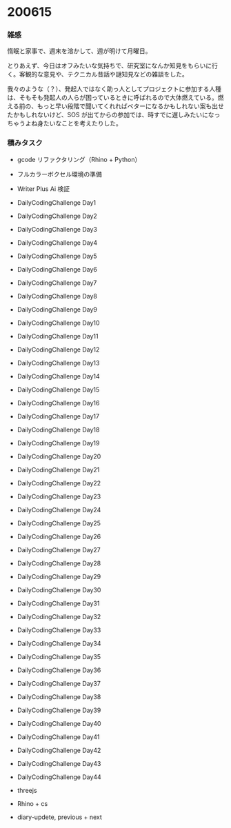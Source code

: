 # 200615  

### 雑感  

惰眠と家事で、週末を溶かして、週が明けて月曜日。  

とりあえず、今日はオフみたいな気持ちで、研究室になんか知見をもらいに行く。客観的な意見や、テクニカル昔話や謎知見などの雑談をした。  

我々のような（？）、発起人ではなく助っ人としてプロジェクトに参加する人種は、そもそも発起人の人らが困っているときに呼ばれるので大体燃えている。燃える前の、もっと早い段階で聞いてくれればベターになるかもしれない案も出せたかもしれないけど、SOS が出てからの参加では、時すでに遅しみたいになっちゃうよね身たいなことを考えたりした。  

### 積みタスク  

- gcode リファクタリング（Rhino + Python）  
- フルカラーボクセル環境の準備  
- Writer Plus Ai 検証  
- DailyCodingChallenge Day1  
- DailyCodingChallenge Day2  
- DailyCodingChallenge Day3  
- DailyCodingChallenge Day4  
- DailyCodingChallenge Day5  
- DailyCodingChallenge Day6  
- DailyCodingChallenge Day7  
- DailyCodingChallenge Day8  
- DailyCodingChallenge Day9  
- DailyCodingChallenge Day10  
- DailyCodingChallenge Day11  
- DailyCodingChallenge Day12  
- DailyCodingChallenge Day13  
- DailyCodingChallenge Day14  
- DailyCodingChallenge Day15  
- DailyCodingChallenge Day16  
- DailyCodingChallenge Day17  
- DailyCodingChallenge Day18  
- DailyCodingChallenge Day19  
- DailyCodingChallenge Day20  
- DailyCodingChallenge Day21  
- DailyCodingChallenge Day22  
- DailyCodingChallenge Day23  
- DailyCodingChallenge Day24  
- DailyCodingChallenge Day25  
- DailyCodingChallenge Day26  
- DailyCodingChallenge Day27  
- DailyCodingChallenge Day28  
- DailyCodingChallenge Day29  
- DailyCodingChallenge Day30  
- DailyCodingChallenge Day31  
- DailyCodingChallenge Day32  
- DailyCodingChallenge Day33  
- DailyCodingChallenge Day34  
- DailyCodingChallenge Day35  
- DailyCodingChallenge Day36  
- DailyCodingChallenge Day37  
- DailyCodingChallenge Day38  
- DailyCodingChallenge Day39  
- DailyCodingChallenge Day40  
- DailyCodingChallenge Day41  
- DailyCodingChallenge Day42  
- DailyCodingChallenge Day43  
- DailyCodingChallenge Day44  

- threejs  
- Rhino + cs  
- diary-updete, previous + next  
